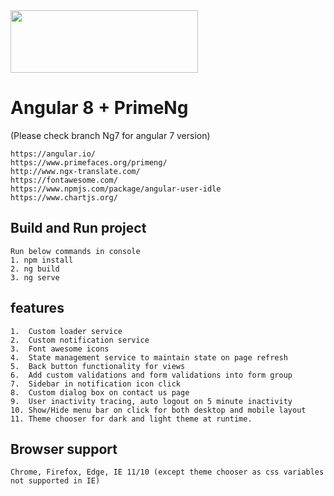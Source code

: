 <img src="https://raw.githubusercontent.com/SabyaPatel/Ng-Prime/master/src/assets/images/logo-large.png" width="300" height="100">

# Angular 8 + PrimeNg

(Please check branch Ng7 for angular 7 version)

```
https://angular.io/
https://www.primefaces.org/primeng/
http://www.ngx-translate.com/
https://fontawesome.com/
https://www.npmjs.com/package/angular-user-idle
https://www.chartjs.org/
```

## Build and Run project

```
Run below commands in console
1. npm install
2. ng build
3. ng serve
```

## features

```
1.  Custom loader service
2.  Custom notification service
3.  Font awesome icons
4.  State management service to maintain state on page refresh
5.  Back button functionality for views
6.  Add custom validations and form validations into form group
7.  Sidebar in notification icon click
8.  Custom dialog box on contact us page
9.  User inactivity tracing, auto logout on 5 minute inactivity
10. Show/Hide menu bar on click for both desktop and mobile layout
11. Theme chooser for dark and light theme at runtime.
```

## Browser support

```
Chrome, Firefox, Edge, IE 11/10 (except theme chooser as css variables not supported in IE)
```
